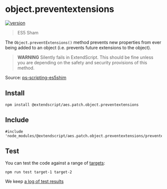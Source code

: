 # object.preventextensions

[![version](https://img.shields.io/npm/v/@extendscript/aes.patch.object.preventextensions.svg)](https://www.npmjs.org/package/@extendscript/aes.patch.object.preventextensions)

> ES5 Sham

The `Object.preventExtensions()` method prevents new properties from ever being added to an object (i.e. prevents future extensions to the object).

> __WARNING__ Silently fails in ExtendScript. This should be fine unless you are depending on the safety and security provisions of this method.

Source: [ps-scripting-es5shim](https://github.com/EugenTepin/ps-scripting-es5shim/blob/master/lib/Object/preventExtensions.js)

## Install

    npm install @extendscript/aes.patch.object.preventextensions

## Include

    #include 'node_modules/@extendscript/aes.patch.object.preventextensions/preventextensions.js'

## Test

You can test the code against a range of [targets](https://github.com/nbqx/fakestk/blob/master/resources/versions.json):

    npm run test target-1 target-2

We keep [a log of test results](./test/results_log.md)
